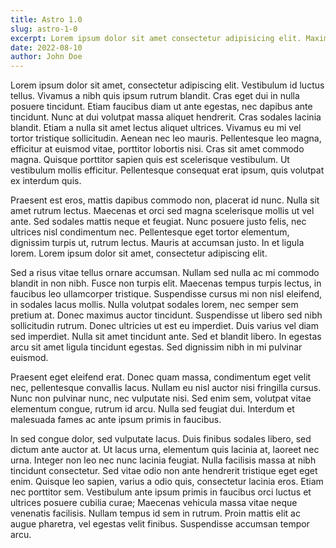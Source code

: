 ```yaml
---
title: Astro 1.0
slug: astro-1-0
excerpt: Lorem ipsum dolor sit amet consectetur adipisicing elit. Maxime mollitia, molestiae quas vel sint commodi repudiandae consequuntur voluptatum laborum numquam blanditiis harum
date: 2022-08-10
author: John Doe
---
```


Lorem ipsum dolor sit amet, consectetur adipiscing elit. Vestibulum id luctus tellus. Vivamus a nibh quis ipsum rutrum blandit. Cras eget dui in nulla posuere tincidunt. Etiam faucibus diam ut ante egestas, nec dapibus ante tincidunt. Nunc at dui volutpat massa aliquet hendrerit. Cras sodales lacinia blandit. Etiam a nulla sit amet lectus aliquet ultrices. Vivamus eu mi vel tortor tristique sollicitudin. Aenean nec leo mauris. Pellentesque leo magna, efficitur at euismod vitae, porttitor lobortis nisi. Cras sit amet commodo magna. Quisque porttitor sapien quis est scelerisque vestibulum. Ut vestibulum mollis efficitur. Pellentesque consequat erat ipsum, quis volutpat ex interdum quis.

Praesent est eros, mattis dapibus commodo non, placerat id nunc. Nulla sit amet rutrum lectus. Maecenas et orci sed magna scelerisque mollis ut vel ante. Sed sodales mattis neque et feugiat. Nunc posuere justo felis, nec ultrices nisl condimentum nec. Pellentesque eget tortor elementum, dignissim turpis ut, rutrum lectus. Mauris at accumsan justo. In et ligula lorem. Lorem ipsum dolor sit amet, consectetur adipiscing elit.

Sed a risus vitae tellus ornare accumsan. Nullam sed nulla ac mi commodo blandit in non nibh. Fusce non turpis elit. Maecenas tempus turpis lectus, in faucibus leo ullamcorper tristique. Suspendisse cursus mi non nisl eleifend, in sodales lacus mollis. Nulla volutpat sodales lorem, nec semper sem pretium at. Donec maximus auctor tincidunt. Suspendisse ut libero sed nibh sollicitudin rutrum. Donec ultricies ut est eu imperdiet. Duis varius vel diam sed imperdiet. Nulla sit amet tincidunt ante. Sed et blandit libero. In egestas arcu sit amet ligula tincidunt egestas. Sed dignissim nibh in mi pulvinar euismod.

Praesent eget eleifend erat. Donec quam massa, condimentum eget velit nec, pellentesque convallis lacus. Nullam eu nisl auctor nisi fringilla cursus. Nunc non pulvinar nunc, nec vulputate nisi. Sed enim sem, volutpat vitae elementum congue, rutrum id arcu. Nulla sed feugiat dui. Interdum et malesuada fames ac ante ipsum primis in faucibus.

In sed congue dolor, sed vulputate lacus. Duis finibus sodales libero, sed dictum ante auctor at. Ut lacus urna, elementum quis lacinia at, laoreet nec urna. Integer non leo nec nunc lacinia feugiat. Nulla facilisis massa at nibh tincidunt consectetur. Sed vitae odio non ante hendrerit tristique eget eget enim. Quisque leo sapien, varius a odio quis, consectetur lacinia eros. Etiam nec porttitor sem. Vestibulum ante ipsum primis in faucibus orci luctus et ultrices posuere cubilia curae; Maecenas vehicula massa vitae neque venenatis facilisis. Nullam tempus id sem in rutrum. Proin mattis elit ac augue pharetra, vel egestas velit finibus. Suspendisse accumsan tempor arcu.

